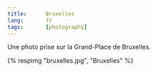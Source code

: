 ```yaml
---
title:      Bruxelles
lang:       fr
tags:       [photography]
---
```


Une photo prise sur la Grand-Place de Bruxelles.

{% respimg "bruxelles.jpg", "Bruxelles" %}
